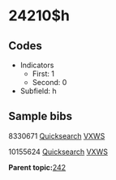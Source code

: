 # 24210$h

## Codes

-   Indicators
    -   First: 1
    -   Second: 0
-   Subfield: h

## Sample bibs

8330671 [Quicksearch](https://search.library.yale.edu/catalog/8330671) [VXWS](http://prodorbis.library.yale.edu:7014/vxws/GetHoldingsService?bibId=8330671)

10155624 [Quicksearch](https://search.library.yale.edu/catalog/10155624) [VXWS](http://prodorbis.library.yale.edu:7014/vxws/GetHoldingsService?bibId=10155624)

**Parent topic:**[242](../../tags/242/242.md)

